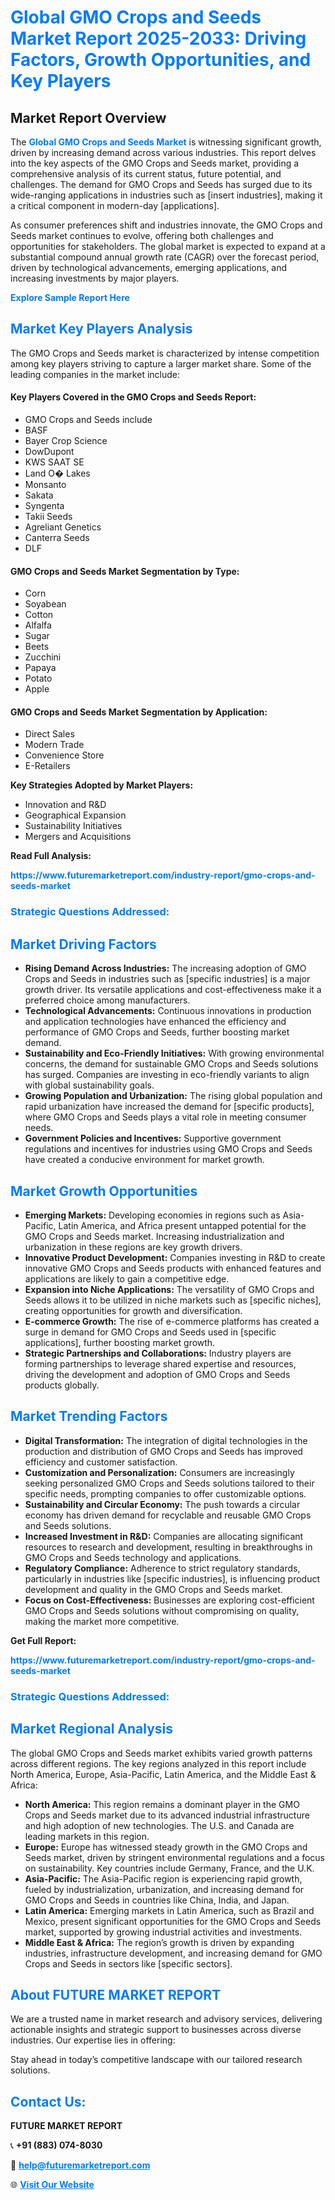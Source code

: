 <h1 style="color: #007BFF;">Global GMO Crops and Seeds Market Report 2025-2033: Driving Factors, Growth Opportunities, and Key Players</h1>

<section id="overview">
<h2>Market Report Overview</h2>
<p>The <a href="https://www.futuremarketreport.com/industry-report/gmo-crops-and-seeds-market" style="color: #007BFF; text-decoration: none;"><strong>Global GMO Crops and Seeds Market</strong></a> is witnessing significant growth, driven by increasing demand across various industries. This report delves into the key aspects of the GMO Crops and Seeds market, providing a comprehensive analysis of its current status, future potential, and challenges. The demand for GMO Crops and Seeds has surged due to its wide-ranging applications in industries such as [insert industries], making it a critical component in modern-day [applications].</p>
<p>As consumer preferences shift and industries innovate, the GMO Crops and Seeds market continues to evolve, offering both challenges and opportunities for stakeholders. The global market is expected to expand at a substantial compound annual growth rate (CAGR) over the forecast period, driven by technological advancements, emerging applications, and increasing investments by major players.</p>
</section>

<section id="overview">
<p><a href="https://www.futuremarketreport.com/request-sample/reportId=99905" style="color: #007BFF; text-decoration: none;"><strong>Explore Sample Report Here</strong></a></p>
</section>

<section id="key-players">
<h2 style="color: #007BFF;">Market Key Players Analysis</h2>
<p>The GMO Crops and Seeds market is characterized by intense competition among key players striving to capture a larger market share. Some of the leading companies in the market include:</p>
<h4>Key Players Covered in the GMO Crops and Seeds Report:</h4>
<ul><li>GMO Crops and Seeds include</li><li>BASF</li><li>Bayer Crop Science</li><li>DowDupont</li><li>KWS SAAT SE</li><li>Land O� Lakes</li><li>Monsanto</li><li>Sakata</li><li>Syngenta</li><li>Takii Seeds</li><li>Agreliant Genetics</li><li>Canterra Seeds</li><li>DLF</li></ul>
<h4>GMO Crops and Seeds Market Segmentation by Type:</h4>
<ul><li>Corn</li><li>Soyabean</li><li>Cotton</li><li>Alfalfa</li><li>Sugar</li><li>Beets</li><li>Zucchini</li><li>Papaya</li><li>Potato</li><li>Apple</li></ul>

<h4>GMO Crops and Seeds Market Segmentation by Application:</h4>
<ul><li>Direct Sales</li><li>Modern Trade</li><li>Convenience Store</li><li>E-Retailers</li></ul>
<p><strong>Key Strategies Adopted by Market Players:</strong></p>
<ul>
<li>Innovation and R&D</li>
<li>Geographical Expansion</li>
<li>Sustainability Initiatives</li>
<li>Mergers and Acquisitions</li>
</ul>
</section>

<section>
<p><strong>Read Full Analysis: </strong></p><a href="https://www.futuremarketreport.com/industry-report/gmo-crops-and-seeds-market" style="color: #007BFF; text-decoration: none;"><strong>https://www.futuremarketreport.com/industry-report/gmo-crops-and-seeds-market</strong></a>
<h3 style="color: #007BFF;">Strategic Questions Addressed:</h3>
</section>

<section id="driving-factors">
<h2 style="color: #007BFF;">Market Driving Factors</h2>
<ul>
<li><strong>Rising Demand Across Industries:</strong> The increasing adoption of GMO Crops and Seeds in industries such as [specific industries] is a major growth driver. Its versatile applications and cost-effectiveness make it a preferred choice among manufacturers.</li>
<li><strong>Technological Advancements:</strong> Continuous innovations in production and application technologies have enhanced the efficiency and performance of GMO Crops and Seeds, further boosting market demand.</li>
<li><strong>Sustainability and Eco-Friendly Initiatives:</strong> With growing environmental concerns, the demand for sustainable GMO Crops and Seeds solutions has surged. Companies are investing in eco-friendly variants to align with global sustainability goals.</li>
<li><strong>Growing Population and Urbanization:</strong> The rising global population and rapid urbanization have increased the demand for [specific products], where GMO Crops and Seeds plays a vital role in meeting consumer needs.</li>
<li><strong>Government Policies and Incentives:</strong> Supportive government regulations and incentives for industries using GMO Crops and Seeds have created a conducive environment for market growth.</li>
</ul>
</section>

<section id="growth-opportunities">
<h2 style="color: #007BFF;">Market Growth Opportunities</h2>
<ul>
<li><strong>Emerging Markets:</strong> Developing economies in regions such as Asia-Pacific, Latin America, and Africa present untapped potential for the GMO Crops and Seeds market. Increasing industrialization and urbanization in these regions are key growth drivers.</li>
<li><strong>Innovative Product Development:</strong> Companies investing in R&D to create innovative GMO Crops and Seeds products with enhanced features and applications are likely to gain a competitive edge.</li>
<li><strong>Expansion into Niche Applications:</strong> The versatility of GMO Crops and Seeds allows it to be utilized in niche markets such as [specific niches], creating opportunities for growth and diversification.</li>
<li><strong>E-commerce Growth:</strong> The rise of e-commerce platforms has created a surge in demand for GMO Crops and Seeds used in [specific applications], further boosting market growth.</li>
<li><strong>Strategic Partnerships and Collaborations:</strong> Industry players are forming partnerships to leverage shared expertise and resources, driving the development and adoption of GMO Crops and Seeds products globally.</li>
</ul>
</section>

<section id="trending-factors">
<h2 style="color: #007BFF;">Market Trending Factors</h2>
<ul>
<li><strong>Digital Transformation:</strong> The integration of digital technologies in the production and distribution of GMO Crops and Seeds has improved efficiency and customer satisfaction.</li>
<li><strong>Customization and Personalization:</strong> Consumers are increasingly seeking personalized GMO Crops and Seeds solutions tailored to their specific needs, prompting companies to offer customizable options.</li>
<li><strong>Sustainability and Circular Economy:</strong> The push towards a circular economy has driven demand for recyclable and reusable GMO Crops and Seeds solutions.</li>
<li><strong>Increased Investment in R&D:</strong> Companies are allocating significant resources to research and development, resulting in breakthroughs in GMO Crops and Seeds technology and applications.</li>
<li><strong>Regulatory Compliance:</strong> Adherence to strict regulatory standards, particularly in industries like [specific industries], is influencing product development and quality in the GMO Crops and Seeds market.</li>
<li><strong>Focus on Cost-Effectiveness:</strong> Businesses are exploring cost-efficient GMO Crops and Seeds solutions without compromising on quality, making the market more competitive.</li>
</ul>
</section>

<section>
<p><strong>Get Full Report: </strong></p><a href="https://www.futuremarketreport.com/industry-report/gmo-crops-and-seeds-market" style="color: #007BFF; text-decoration: none;"><strong>https://www.futuremarketreport.com/industry-report/gmo-crops-and-seeds-market</strong></a>
<h3 style="color: #007BFF;">Strategic Questions Addressed:</h3>
</section>


<section id="regional-analysis">
<h2 style="color: #007BFF;">Market Regional Analysis</h2>
<p>The global GMO Crops and Seeds market exhibits varied growth patterns across different regions. The key regions analyzed in this report include North America, Europe, Asia-Pacific, Latin America, and the Middle East & Africa:</p>
<ul>
<li><strong>North America:</strong> This region remains a dominant player in the GMO Crops and Seeds market due to its advanced industrial infrastructure and high adoption of new technologies. The U.S. and Canada are leading markets in this region.</li>
<li><strong>Europe:</strong> Europe has witnessed steady growth in the GMO Crops and Seeds market, driven by stringent environmental regulations and a focus on sustainability. Key countries include Germany, France, and the U.K.</li>
<li><strong>Asia-Pacific:</strong> The Asia-Pacific region is experiencing rapid growth, fueled by industrialization, urbanization, and increasing demand for GMO Crops and Seeds in countries like China, India, and Japan.</li>
<li><strong>Latin America:</strong> Emerging markets in Latin America, such as Brazil and Mexico, present significant opportunities for the GMO Crops and Seeds market, supported by growing industrial activities and investments.</li>
<li><strong>Middle East & Africa:</strong> The region’s growth is driven by expanding industries, infrastructure development, and increasing demand for GMO Crops and Seeds in sectors like [specific sectors].</li>
</ul>
</section>

<footer>
<h2 style="color: #007BFF;">About FUTURE MARKET REPORT</h2>
<p>We are a trusted name in market research and advisory services, delivering actionable insights and strategic support to businesses across diverse industries. Our expertise lies in offering:</p>

<p>Stay ahead in today’s competitive landscape with our tailored research solutions.</p>

<h2 style="color: #007BFF;">Contact Us:</h2>
<p><strong>FUTURE MARKET REPORT</strong></p>
<p>📞 <strong>+91 (883) 074-8030</strong></p>
<p>📧 <strong><a href="mailto:help@futuremarketreport.com" style="color: #007BFF;">help@futuremarketreport.com</a></strong></p>
<p>🌐 <strong><a href="https://www.futuremarketreport.com/" style="color: #007BFF;">Visit Our Website</a></strong></p>
</footer>